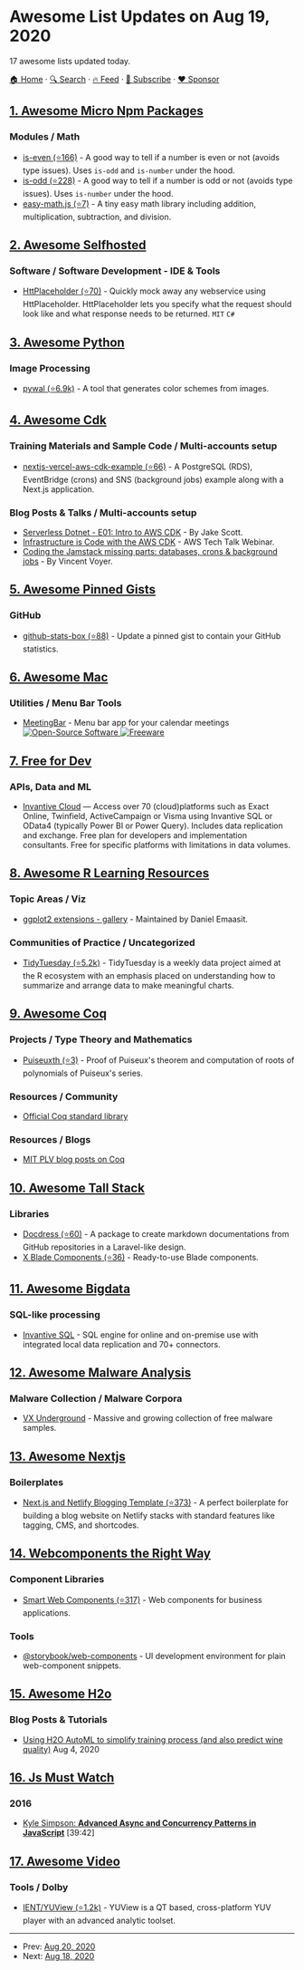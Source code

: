 # Awesome List Updates on Aug 19, 2020

17 awesome lists updated today.

[🏠 Home](/README.md) · [🔍 Search](https://www.trackawesomelist.com/search/) · [🔥 Feed](https://www.trackawesomelist.com/rss.xml) · [📮 Subscribe](https://trackawesomelist.us17.list-manage.com/subscribe?u=d2f0117aa829c83a63ec63c2f&id=36a103854c) · [❤️  Sponsor](https://github.com/sponsors/theowenyoung)



## [1. Awesome Micro Npm Packages](/content/parro-it/awesome-micro-npm-packages/README.md)

### Modules / Math

*   [is-even (⭐166)](https://github.com/jonschlinkert/is-even) - A good way to tell if a number is even or not (avoids type issues). Uses `is-odd` and `is-number` under the hood.
*   [is-odd (⭐228)](https://github.com/jonschlinkert/is-odd) - A good way to tell if a number is odd or not (avoids type issues). Uses `is-number` under the hood.
*   [easy-math.js (⭐7)](https://github.com/kingzez/easy-math.js) - A tiny easy math library including addition, multiplication, subtraction, and division.

## [2. Awesome Selfhosted](/content/awesome-selfhosted/awesome-selfhosted/README.md)

### Software / Software Development - IDE & Tools

*   [HttPlaceholder (⭐70)](https://github.com/dukeofharen/httplaceholder) - Quickly mock away any webservice using HttPlaceholder. HttPlaceholder lets you specify what the request should look like and what response needs to be returned. `MIT` `C#`

## [3. Awesome Python](/content/vinta/awesome-python/README.md)

### Image Processing

*   [pywal (⭐6.9k)](https://github.com/dylanaraps/pywal) - A tool that generates color schemes from images.

## [4. Awesome Cdk](/content/kalaiser/awesome-cdk/README.md)

### Training Materials and Sample Code / Multi-accounts setup

*   [nextjs-vercel-aws-cdk-example (⭐66)](https://github.com/vvo/nextjs-vercel-aws-cdk-example) - A PostgreSQL (RDS), EventBridge (crons) and SNS (background jobs) example along with a Next.js application.

### Blog Posts & Talks / Multi-accounts setup

*   [Serverless Dotnet - E01: Intro to AWS CDK](https://youtu.be/c9UXHPX6-Ns) - By Jake Scott.
*   [Infrastructure is Code with the AWS CDK](https://youtu.be/ZWCvNFUN-sU) - AWS Tech Talk Webinar.
*   [Coding the Jamstack missing parts: databases, crons & background jobs](https://dev.to/vvo/coding-the-jamstack-missing-parts-databases-crons-background-jobs-1bpj) - By Vincent Voyer.

## [5. Awesome Pinned Gists](/content/matchai/awesome-pinned-gists/README.md)

### GitHub

*   [github-stats-box (⭐88)](https://github.com/bokub/github-stats-box) - Update a pinned gist to contain your GitHub statistics.

## [6. Awesome Mac](/content/jaywcjlove/awesome-mac/README.md)

### Utilities / Menu Bar Tools

*   [MeetingBar](https://meetingbar.onrender.com) - Menu bar app for your calendar meetings  [![Open-Source Software](https://jaywcjlove.github.io/sb/ico/min-oss.svg "Open Source Software") ![Freeware](https://jaywcjlove.github.io/sb/ico/min-free.svg "Freeware")](https://github.com/leits/MeetingBar)

## [7. Free for Dev](/content/ripienaar/free-for-dev/README.md)

### APIs, Data and ML

*   [Invantive Cloud](https://cloud.invantive.com/) — Access over 70 (cloud)platforms such as Exact Online, Twinfield, ActiveCampaign or Visma using Invantive SQL or OData4 (typically Power BI or Power Query). Includes data replication and exchange. Free plan for developers and implementation consultants. Free for specific platforms with limitations in data volumes.

## [8. Awesome R Learning Resources](/content/iamericfletcher/awesome-r-learning-resources/README.md)

### Topic Areas / Viz

*   [ggplot2 extensions - gallery](https://exts.ggplot2.tidyverse.org/gallery/) - Maintained by Daniel Emaasit.

### Communities of Practice / Uncategorized

*   [TidyTuesday (⭐5.2k)](https://github.com/rfordatascience/tidytuesday) - TidyTuesday is a weekly data project aimed at the R ecosystem with an emphasis placed on understanding how to summarize and arrange data to make meaningful charts.

## [9. Awesome Coq](/content/coq-community/awesome-coq/README.md)

### Projects / Type Theory and Mathematics

*   [Puiseuxth (⭐3)](https://github.com/roglo/puiseuxth) - Proof of Puiseux's theorem and computation of roots of polynomials of Puiseux's series.

### Resources / Community

*   [Official Coq standard library](https://coq.inria.fr/stdlib/)

### Resources / Blogs

*   [MIT PLV blog posts on Coq](https://plv.csail.mit.edu/blog/category/coq.html)

## [10. Awesome Tall Stack](/content/livewire/awesome-tall-stack/README.md)

### Libraries

*   [Docdress (⭐60)](https://github.com/aw-studio/docdress) - A package to create markdown documentations from GitHub repositories in a Laravel-like design.
*   [X Blade Components (⭐36)](https://github.com/masterix21/x-blade-components) - Ready-to-use Blade components.

## [11. Awesome Bigdata](/content/newTendermint/awesome-bigdata/README.md)

### SQL-like processing

*   [Invantive SQL](https://documentation.invantive.com/2017R2/invantive-sql-grammar/invantive-sql-grammar-17.30.html) - SQL engine for online and on-premise use with integrated local data replication and 70+ connectors.

## [12. Awesome Malware Analysis](/content/rshipp/awesome-malware-analysis/README.md)

### Malware Collection / Malware Corpora

*   [VX Underground](http://vx-underground.org/) - Massive and growing collection of free malware samples.

## [13. Awesome Nextjs](/content/unicodeveloper/awesome-nextjs/README.md)

### Boilerplates

*   [Next.js and Netlify Blogging Template (⭐373)](https://github.com/wutali/nextjs-netlify-blog-template) - A perfect boilerplate for building a blog website on Netlify stacks with standard features like tagging, CMS, and shortcodes.

## [14. Webcomponents the Right Way](/content/mateusortiz/webcomponents-the-right-way/README.md)

### Component Libraries

*   [Smart Web Components (⭐317)](https://github.com/HTMLElements/smart-webcomponents) - Web components for business applications.

### Tools

*   [@storybook/web-components](https://www.npmjs.com/package/@storybook/web-components) - UI development environment for plain web-component snippets.

## [15. Awesome H2o](/content/h2oai/awesome-h2o/README.md)

### Blog Posts & Tutorials

*   [Using H2O AutoML to simplify training process (and also predict wine quality)](https://enjoymachinelearning.com/posts/h2o-auto-machine-learning/) Aug 4, 2020

## [16. Js Must Watch](/content/bolshchikov/js-must-watch/README.md)

### 2016

*   [Kyle Simpson: **Advanced Async and Concurrency Patterns in JavaScript**](https://www.youtube.com/watch?v=Qg1SvpIau6U) \[39:42]

## [17. Awesome Video](/content/krzemienski/awesome-video/README.md)

### Tools / Dolby

*   [IENT/YUView (⭐1.2k)](https://github.com/IENT/YUView)  - YUView is a QT based, cross-platform YUV player with an advanced analytic toolset.

---

- Prev: [Aug 20, 2020](/content/2020/08/20/README.md)
- Next: [Aug 18, 2020](/content/2020/08/18/README.md)